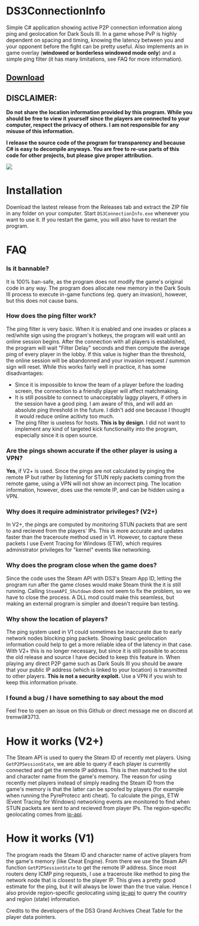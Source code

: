 # DS3ConnectionInfo
Simple C# application showing active P2P connection information along ping and geolocation for Dark Souls III. In a game whose PvP is highly dependent on spacing and timing, knowing the latency between you and your opponent before the fight can be pretty useful. Also implements an in game overlay (**windowed or borderless windowed mode only**) and a simple ping filter (it has many limitations, see FAQ for more information).

## [Download](https://github.com/tremwil/DS3ConnectionInfo/releases/download/V4.0/DS3ConnectionInfo-V4.0.zip)

## DISCLAIMER: 
**Do not share the location information provided by this program. While you should be free to view it yourself since the players are connected to your computer, respect the privacy of others. I am not responsible for any misuse of this information.**

**I release the source code of the program for transparency and because C# is easy to decompile anyways. You are free to re-use parts of this code for other projects, but please give proper attribution.** 

![](https://s01.geekpic.net/di-L8U0SH.png)

# Installation
Download the lastest release from the Releases tab and extract the ZIP file in any folder on your computer. Start `DS3ConnectionInfo.exe` whenever you want to use it. If you restart the game, you will also have to restart the program.

# FAQ
### Is it bannable?
It is 100% ban-safe, as the program does not modify the game's original code in any way. The program does allocate new memory in the Dark Souls III process to execute in-game functions (eg. query an invasion), however, but this does not cause bans. 

### How does the ping filter work?
The ping filter is very basic. When it is enabled and one invades or places a red/white sign using the program's hotkeys, the program will wait until an online session begins. After the connection with all players is established, the program will wait "Filter Delay" seconds and then compute the average ping of every player in the lobby. If this value is higher than the threshold, the online session will be abandonned and your invasion request / summon sign will reset. While this works fairly 
well in practice, it has some disadvantages:
- Since it is impossible to know the team of a player before the loading screen, the connection to a friendly player will affect matchmaking.
- It is still possible to connect to unacceptably laggy players, if others in the session have a good ping. I am aware of this, and will add an absolute ping threshold in the future. I didn't add one because I thought it would reduce online acitivty too much.
- The ping filter is useless for hosts. **This is by design**. I did not want to implement any kind of targeted kick functionality into the program, especially since it is open source.

### Are the pings shown accurate if the other player is using a VPN?
**Yes**, if V2+ is used. Since the pings are not calculated by pinging the remote IP but rather by listening for STUN reply packets coming from the remote game, using a VPN will not show an incorrect ping. The location information, however, does use the remote IP, and can be hidden using a VPN.

### Why does it require administrator privileges? (V2+)
In V2+, the pings are computed by monitoring STUN packets that are sent to and recieved from the players' IPs. This is more accurate and updates faster than the 
traceroute method used in V1. However, to capture these packets I use Event Tracing for Windows (ETW), which requires administrator privileges for "kernel" events like networking. 

### Why does the program close when the game does?
Since the code uses the Steam API with DS3's Steam App ID, letting the program run after the game closes would make Steam think the it is still running. Calling `SteamAPI_Shutdown` does not seem to fix the problem, so we have to close the process. A DLL mod could make this seamless, but making an external program is simpler and doesn't require ban testing.

### Why show the location of players?
The ping system used in V1 could sometimes be inaccurate due to early network nodes blocking ping packets. Showing basic geolocation information could help to get a more reliable idea of the latency in that case. With V2+ this is no longer necessary, but since it is still possible to access the old release and source I have 
decided to keep this feature in. When playing any direct P2P game such as Dark Souls III you should be aware that your public IP address (which is linked to your location) is transmitted to other players. **This is not a security exploit.** Use a VPN if you wish to keep this information private.

### I found a bug / I have something to say about the mod
Feel free to open an issue on this Github or direct message me on discord at tremwil#3713.

# How it works (V2+)
The Steam API is used to query the Steam ID of recently met players. Using `GetP2PSessionState`, we are able to query if each player is currently connected and get
the remote IP address. This is then matched to the slot and character name from the game's memory. The reason for using recently met players instead of simply
reading the Steam ID from the game's memory is that the latter can be spoofed by players (for example when running the PyreProtecc anti cheat). To calculate the pings, ETW (Event Tracing for Windows) networking events are monitored to find when STUN packets are sent to and recieved from player IPs. The region-specific geolocating comes from [ip-api](https://ip-api.com).

# How it works (V1)
The program reads the Steam ID and character name of active players from the game's memory (like Cheat Engine). From there we use the Steam API function `GetP2PSessionState` to get the remote IP address. Since most routers deny ICMP ping requests, I use a traceroute like method to ping the network node that is closest to the player IP. This gives a pretty good estimate for the ping, but it will always be lower than the true value. Hence I also provide region-specific geolocating using [ip-api](https://ip-api.com) to query the country and region (state) information.

Credits to the developers of the DS3 Grand Archives Cheat Table for the player data pointers.
